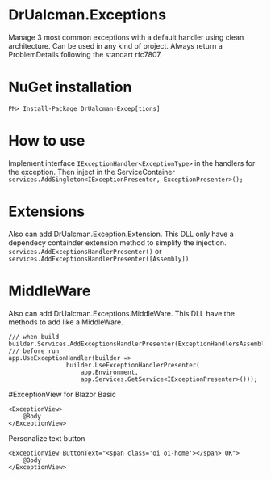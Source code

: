 # DrUalcman.Exceptions
Manage 3 most common exceptions with a default handler using clean architecture. Can be used in any kind of project. 
Always return a ProblemDetails following the standart rfc7807.

# NuGet installation
```PM> Install-Package DrUalcman-Excep[tions]```

# How to use
Implement interface 
```IExceptionHandler<ExceptionType>```
in the handlers for the exception. Then inject in the ServiceContainer
```services.AddSingleton<IExceptionPresenter, ExceptionPresenter>();```

# Extensions
Also can add DrUalcman.Exception.Extension. This DLL only have a dependecy containder extension method to simplify the injection.
```services.AddExceptionsHandlerPresenter()``` or ```services.AddExceptionsHandlerPresenter([Assembly])```

# MiddleWare
Also can add DrUalcman.Exceptions.MiddleWare. This DLL have the methods to add like a MiddleWare.
```
/// when build
builder.Services.AddExceptionsHandlerPresenter(ExceptionHandlersAssemblyHelper.Assembly);
/// before run
app.UseExceptionHandler(builder =>
                builder.UseExceptionHandlerPresenter(
                    app.Environment,
                    app.Services.GetService<IExceptionPresenter>()));
```

#ExceptionView for Blazor
Basic
```
<ExceptionView>
    @Body
</ExceptionView>  
```
Personalize text button
```
<ExceptionView ButtonText="<span class='oi oi-home'></span> OK">
    @Body
</ExceptionView>  
```

